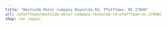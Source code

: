 ```yaml
---
title: "Westside Motor Company Reynolda Rd, Pfafftown, NC 27040"
url: /pfafftown/westside-motor-company-reynolda-rd-pfafftown-nc-27040/
shop: car repair
---
```

